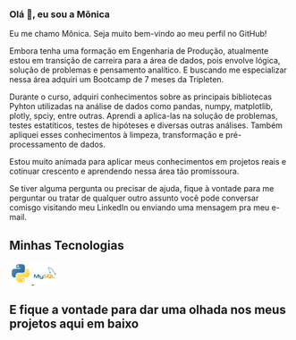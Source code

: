 ### Olá 👋, eu sou a Mõnica

Eu me chamo Mônica. Seja muito bem-vindo ao meu perfil no GitHub! 

Embora tenha uma formação em Engenharia de Produção, atualmente estou em transição de carreira para a área de dados, pois envolve lógica, solução de problemas e pensamento analítico. E buscando me especializar nessa área adquiri um Bootcamp de 7 meses da Tripleten.

Durante o curso, adquiri conhecimentos sobre as principais bibliotecas Pyhton utilizadas na análise de dados como pandas, numpy, matplotlib, plotly, spciy, entre outras. Aprendi a aplica-las na solução de problemas, testes estatíticos, testes de hipóteses e diversas outras análises. Também apliquei esses conhecimentos à limpeza, transformação e pré-processamento de dados.

Estou muito animada para aplicar meus conhecimentos em projetos reais e cotinuar crescento e aprendendo nessa área tão promissoura.

Se tiver alguma pergunta ou precisar de ajuda, fique à vontade para me perguntar ou tratar de qualquer outro assunto você pode conversar comisgo visitando meu LinkedIn ou enviando uma mensagem pra meu e-mail.

## Minhas Tecnologias
  <a href="https://www.python.org" target="_blank" rel="noreferrer">
    <img src="https://raw.githubusercontent.com/devicons/devicon/master/icons/python/python-original.svg" alt="python" width="40" height="40"/>
  </a>
  <a href="https://www.mysql.com/" target="_blank" rel="noreferrer">
    <img src="https://raw.githubusercontent.com/devicons/devicon/master/icons/mysql/mysql-original-wordmark.svg" alt="mysql" width="40" height="40"/>
  </a>
  
## E fique a vontade para dar uma olhada nos meus projetos aqui em baixo
